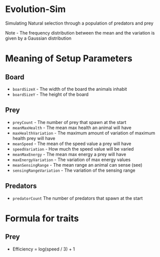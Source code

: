 # Evolution-Sim
Simulating Natural selection through a population of predators and prey

Note - The frequency distribution between the mean and the variation is given by a Gaussian distribution

# Meaning of Setup Parameters 
## Board
- `boardSizeX` - The width of the board the animals inhabit
- `boardSizeY` - The height of the board

## Prey
- `preyCount` - The number of prey that spawn at the start
- `meanMaxHealth` - The mean max health an animal will have
- `maxHealthVariation` - The maximum amount of variation of maximum health prey will have
- `meanSpeed` - The mean of the speed value a prey will have
- `speedVariation` - How much the speed value will be varied
- `meanMaxEnergy` - The mean max energy a prey will have
- `maxEnergyVariation` - The variation of max energy values
- `meanSensingRange` - The mean range an animal can sense (see)
- `sensingRangeVariation` - The variation of the sensing range

## Predators
- `predatorCount` The number of predators that spawn at the start

# Formula for traits
## Prey
- Efficiency = log(speed / 3) + 1
